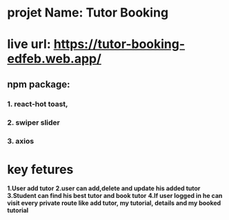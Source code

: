 # projet Name: Tutor Booking
# live url: https://tutor-booking-edfeb.web.app/

## npm package: 
### 1. react-hot toast, 
### 2. swiper slider
### 3. axios

# key fetures
**1.User add tutor**
**2.user can add,delete and update his added tutor**
**3.Student can find his best tutor and book tutor**
**4.If user logged in he can visit every private route like add tutor, my tutorial, details and my booked tutorial**
